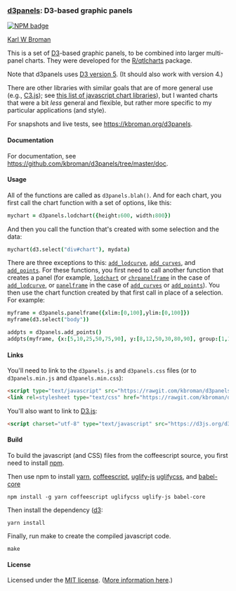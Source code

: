 ### [d3panels](https://kbroman.org/d3panels): D3-based graphic panels

[![NPM badge](https://img.shields.io/npm/v/d3panels.svg)](https://npmjs.org/package/d3panels)

[Karl W Broman](https://kbroman.org)

This is a set of [D3](https://d3js.org)-based graphic panels, to
be combined into larger multi-panel charts.  They were developed for
the [R/qtlcharts](https://kbroman.org/qtlcharts) package.

Note that d3panels uses
[D3 version 5](https://github.com/d3/d3/blob/master/API.md).
(It should also work with version 4.)

There are other libraries with similar goals that are of more general
use (e.g., [C3.js](https://c3js.org)); see
[this list of javascript chart libraries](https://blog.webkid.io/javascript-chart-libraries/)),
but I wanted charts that were a bit _less_ general and flexible, but
rather more specific to my particular applications (and style).

For snapshots and live tests, see <https://kbroman.org/d3panels>.

#### Documentation

For documentation, see <https://github.com/kbroman/d3panels/tree/master/doc>.

#### Usage

All of the functions are called as `d3panels.blah()`.  And for each
chart, you first call the chart function with a set of options, like
this:

```coffeescript
mychart = d3panels.lodchart({height:600, width:800})
```

And then you call the function that's created with some selection and
the data:

```coffeescript
mychart(d3.select("div#chart"), mydata)
```

There are three exceptions to this:
[`add_lodcurve`](add_lodcurve.md), [`add_curves`](add_curves.md), and [`add_points`](add_points.md).
For these functions, you first need to call another function that
creates a panel
(for example, [`lodchart`](lodchart.md) or [`chrpanelframe`](chrpanelframe.md) in
the case of [`add_lodcurve`](add_lodcurve.md), or
[`panelframe`](panelframe.md) in the case of
[`add_curves`](add_curves.md) or [`add_points`](add_points.md)).  You
then use the chart function created by
that first call in place of a selection. For example:

```coffeescript
myframe = d3panels.panelframe({xlim:[0,100],ylim:[0,100]})
myframe(d3.select("body"))

addpts = d3panels.add_points()
addpts(myframe, {x:[5,10,25,50,75,90], y:[8,12,50,30,80,90], group:[1,1,1,2,2,3]})
```


#### Links

You'll need to link to the `d3panels.js` and `d3panels.css` files (or
to `d3panels.min.js` and `d3panels.min.css`):

```html
<script type="text/javascript" src="https://rawgit.com/kbroman/d3panels/master/d3panels.js"></script>
<link rel=stylesheet type="text/css" href="https://rawgit.com/kbroman/d3panels/master/d3panels.css">
```

You'll also want to link to [D3.js](https://d3js.org):

```html
<script charset="utf-8" type="text/javascript" src="https://d3js.org/d3.v5.min.js"></script>
```


#### Build

To build the javascript (and CSS) files from the coffeescript source,
you first need to install [npm](https://www.npmjs.com/get-npm).

Then use npm to install [yarn](https://yarnpkg.com/en/), [coffeescript](https://coffeescript.org), [uglify-js](https://github.com/mishoo/UglifyJS2)
[uglifycss](https://github.com/fmarcia/UglifyCSS), and [babel-core](https://github.com/babel/babel/tree/master/packages/babel-core)

```script
npm install -g yarn coffeescript uglifycss uglify-js babel-core
```

Then install the dependency ([d3](https://d3js.org):

```script
yarn install
```

Finally, run make to create the compiled javascript code.

```script
make
```


#### License

Licensed under the
[MIT license](LICENSE.md). ([More information here](https://en.wikipedia.org/wiki/MIT_License).)
